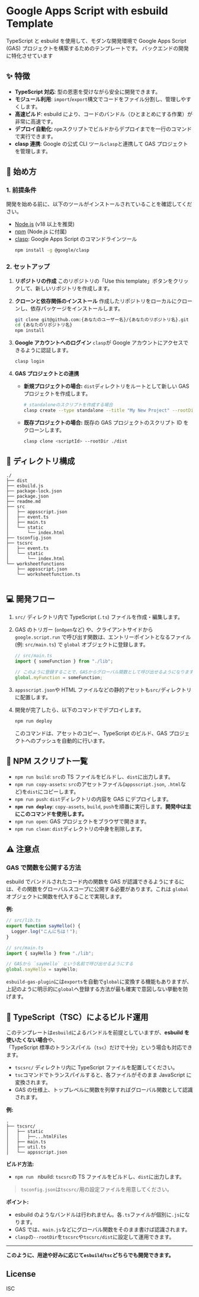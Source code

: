 # Google Apps Script with esbuild Template

TypeScript と esbuild を使用して、モダンな開発環境で Google Apps Script (GAS) プロジェクトを構築するためのテンプレートです。
バックエンドの開発に特化させています

## ✨ 特徴

- **TypeScript 対応**: 型の恩恵を受けながら安全に開発できます。
- **モジュール利用**: `import`/`export`構文でコードをファイル分割し、管理しやすくします。
- **高速ビルド**: esbuild により、コードのバンドル（ひとまとめにする作業）が非常に高速です。
- **デプロイ自動化**: `npm`スクリプトでビルドからデプロイまでを一行のコマンドで実行できます。
- **clasp 連携**: Google の公式 CLI ツール`clasp`と連携して GAS プロジェクトを管理します。

## 🚀 始め方

### 1. 前提条件

開発を始める前に、以下のツールがインストールされていることを確認してください。

- [Node.js](https://nodejs.org/) (v18 以上を推奨)
- [npm](https://www.npmjs.com/) (Node.js に付属)
- [clasp](https://github.com/google/clasp): Google Apps Script のコマンドラインツール
  ```bash
  npm install -g @google/clasp
  ```

### 2. セットアップ

1.  **リポジトリの作成**
    このリポジトリの「Use this template」ボタンをクリックして、新しいリポジトリを作成します。

2.  **クローンと依存関係のインストール**
    作成したリポジトリをローカルにクローンし、依存パッケージをインストールします。

    ```bash
    git clone git@github.com:{あなたのユーザー名}/{あなたのリポジトリ名}.git
    cd {あなたのリポジトリ名}
    npm install
    ```

3.  **Google アカウントへのログイン**
    `clasp`が Google アカウントにアクセスできるように認証します。

    ```bash
    clasp login
    ```

4.  **GAS プロジェクトとの連携**
    - **新規プロジェクトの場合:**
      `dist`ディレクトリをルートとして新しい GAS プロジェクトを作成します。
      ```bash
      # standaloneのスクリプトを作成する場合
      clasp create --type standalone --title "My New Project" --rootDir ./dist
      ```
    - **既存プロジェクトの場合:**
      既存の GAS プロジェクトのスクリプト ID をクローンします。
      ```bash
      clasp clone <scriptId> --rootDir ./dist
      ```

## 📂 ディレクトリ構成

```
./
├── dist
├── esbuild.js
├── package-lock.json
├── package.json
├── readme.md
├── src
│   ├── appsscript.json
│   ├── event.ts
│   ├── main.ts
│   └── static
│       └── index.html
├── tsconfig.json
├── tscsrc
│   ├── event.ts
│   └── static
│       └── index.html
└── worksheetfunctions
    ├── appsscript.json
    └── worksheetfunction.ts


```

## 💻 開発フロー

1.  `src/` ディレクトリ内で TypeScript (`.ts`) ファイルを作成・編集します。
2.  GAS のトリガー (`onOpen`など) や、クライアントサイドから `google.script.run` で呼び出す関数は、エントリーポイントとなるファイル (例: `src/main.ts`) で `global` オブジェクトに登録します。

    ```typescript
    // src/main.ts
    import { someFunction } from "./lib";

    // このように登録することで、GASからグローバル関数として呼び出せるようになります
    global.myFunction = someFunction;
    ```

3.  `appsscript.json`や HTML ファイルなどの静的アセットも`src/`ディレクトリに配置します。
4.  開発が完了したら、以下のコマンドでデプロイします。
    ```bash
    npm run deploy
    ```
    このコマンドは、アセットのコピー、TypeScript のビルド、GAS プロジェクトへのプッシュを自動的に行います。

## 📜 NPM スクリプト一覧

- `npm run build`: `src`の TS ファイルをビルドし、`dist`に出力します。
- `npm run copy-assets`: `src`のアセットファイル(`appsscript.json`, `.html`など)を`dist`にコピーします。
- `npm run push`: `dist`ディレクトリの内容を GAS にデプロイします。
- **`npm run deploy`**: `copy-assets`, `build`, `push`を順番に実行します。**開発中は主にこのコマンドを使用します。**
- `npm run open`: GAS プロジェクトをブラウザで開きます。
- `npm run clean`: `dist`ディレクトリの中身を削除します。

## ⚠️ 注意点

### GAS で関数を公開する方法

esbuild でバンドルされたコード内の関数を GAS が認識できるようにするには、その関数をグローバルスコープに公開する必要があります。これは `global` オブジェクトに関数を代入することで実現します。

**例:**

```typescript
// src/lib.ts
export function sayHello() {
  Logger.log("こんにちは！");
}

// src/main.ts
import { sayHello } from "./lib";

// GASから `sayHello` という名前で呼び出せるようにする
global.sayHello = sayHello;
```

`esbuild-gas-plugin`には`exports`を自動で`global`に変換する機能もありますが、上記のように明示的に`global`へ登録する方法が最も確実で意図しない挙動を防げます。

## 📝 TypeScript（TSC）によるビルド運用

このテンプレートは`esbuild`によるバンドルを前提としていますが、**esbuild を使いたくない場合**や、  
「TypeScript 標準のトランスパイル（`tsc`）だけで十分」という場合も対応できます。

- `tscsrc/` ディレクトリ内に TypeScript ファイルを配置してください。
- `tsc`コマンドでトランスパイルすると、各ファイルがそのまま JavaScript に変換されます。
- GAS の仕様上、トップレベルに関数を列挙すればグローバル関数として認識されます。

**例:**

```
.
├── tscsrc/
│   ├── static
│   │   ├──...htmlFiles
│   ├── main.ts
│   ├── util.ts
│   └── appsscript.json
```

**ビルド方法:**

- `npm run ` nbuild: `tscsrc`の TS ファイルをビルドし、`dist`に出力します。

> `tsconfig.json`は`tscsrc/`用の設定ファイルを用意してください。

**ポイント:**

- esbuild のようなバンドルは行われません。各`.ts`ファイルが個別に`.js`になります。
- GAS では、`main.js`などにグローバル関数をそのまま書けば認識されます。
- `clasp`の`--rootDir`を`tscsrc`や`tscsrc/dist`に設定して運用できます。

---

**このように、用途や好みに応じて`esbuild`/`tsc`どちらでも開発できます。**

## License

ISC
